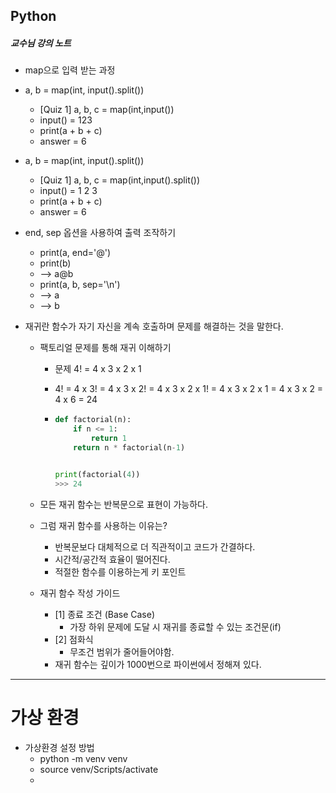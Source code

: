 ## Python 

##### 교수님 강의 노트

- map으로 입력 받는 과정 

- a, b = map(int, input().split())
  - [Quiz 1]  a, b, c = map(int,input())
  - input() = 123
  - print(a + b + c)
  - answer = 6
  
- a, b = map(int, input().split())
  - [Quiz 1]  a, b, c = map(int,input().split())
  - input() = 1 2 3
  - print(a + b + c)
  - answer = 6
  
- end, sep 옵션을 사용하여 출력 조작하기
  - print(a, end='@')
  - print(b)
  - --> a@b
  - print(a, b, sep='\n')
  - --> a
  - --> b

- 재귀란 함수가 자기 자신을 계속 호출하며 문제를 해결하는 것을 말한다.

  - 팩토리얼 문제를 통해 재귀 이해하기

    - 문제 4! = 4 x 3 x 2 x 1

    - 4! = 4 x 3! = 4 x 3 x 2! = 4 x 3 x 2 x 1! = 4 x 3 x 2 x 1 = 4 x 3 x 2 = 4 x 6 = 24

    - ```python
      def factorial(n):
          if n <= 1:
              return 1
          return n * factorial(n-1)
      
      
      print(factorial(4))
      >>> 24
      ```

  - 모든 재귀 함수는 반복문으로 표현이 가능하다.

  - 그럼 재귀 함수를 사용하는 이유는?

    - 반복문보다 대체적으로 더 직관적이고 코드가 간결하다.
    - 시간적/공간적 효율이 떨어진다.
    - 적절한 함수를 이용하는게 키 포인트

  - 재귀 함수 작성 가이드

    - [1] 종료 조건 (Base Case)
      - 가장 하위 문제에 도달 시 재귀를 종료할 수 있는 조건문(if)
    - [2] 점화식
      - 무조건 범위가 줄어들어야함.
    - 재귀 함수는 깊이가 1000번으로 파이썬에서 정해져 있다.

---

# 가상 환경

- 가상환경 설정 방법
  - python -m venv venv
  - source venv/Scripts/activate
  - 